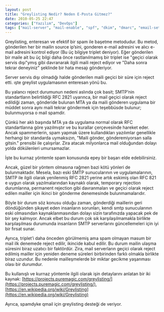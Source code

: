 ```yaml
---
layout: post
title: "Greylisting Nedir? Neden E-Posta Gitmez?"
date: 2010-05-25 22:47
categories: ["Yazılım", "DevOps"]
tags: ["mail-server", "mail-enable", "spf", "dkim", "dmarc", "email-setup", "email-server", "mta", "greylisting", "rfc-2821", "spam", "smtp", "gmaili", "qmail", "triplet", "rejected-mail"]
---
```


Greylisting, enteresan ve efektif bir spam ile başetme metodudur. Bu metod, gönderilen her bir mailin source ip’sini, gonderen e-mail adresini ve alıcı e-mail adresini kontrol ediyor (Bu üç bilgiye triplet deniyor). Eğer gönderilen bir maile ait bu üç bilgi daha önce rastlanılmamış bir triplet ise "geçici olarak servis dışı"ymış gibi davranarak ilgili maili reject ediyor ve "Daha sonra tekrar deneyiniz" şeklinde bir hata mesajı gönderiyor.

Server servis dışı olmadığı halde gönderilen maili geçici bir süre için reject etti. ışte greylist uygulamasının enteresan yönü bu.

Bu yalancı reject durumunun nedeni aslında çok basit; SMTP’nin standartların belirtildiği RFC 2821 uyarınca, bir mail geçici olarak reject edildiği zaman, gönderide bulunan MTA ya da maili gönderen uygulama bir müddet sonra aynı maili tekrar göndermek için teşebbüsde bulunur; bulunmuyorsa o mail spamdir.

Çünkü her aklı başında MTA ya da uygulama normal olarak RFC standartlarına göre yazılmıştır ve bu kurallar çerçevesinde hareket eder. Ancak spammerlerin, spam yapmak üzere kullandıkları yazılımlar genellikle herhangi bir standarda uymaksızın, "Maili gönder, gönderemiyorsan salla gitsin." prensibi ile çalışırlar. Zira atacak milyonlarca mail olduğundan dolayı yolda dökülenleri umursamazlar.

İşte bu kurnaz yöntemle spam konusunda epey bir başarı elde edebilirsiniz.

Ancak, güzel bir yöntem olmasına rağmen bazi kötü yönleri de bulunmaktadır. Mesela, bazı eski SMTP sunucularının ve uygulamalarının, SMTP ile ilgili olarak yenilenmiş RFC 2821 yerine artık eskimiş olan RFC 821 e uygun olarak yazılmalarından kaynaklı olarak, temporary rejection durumlarına, permanent rejection gibi davranmaları ve geçici olarak reject edilen mailler için ikinci bir gönderme denemesinde bulunmamalarıdır. 

Böyle bir durum söz konusu olduğu zaman, gönderdiği maillerin geri döndüğünden şikayet eden insanların sorunları, kendi smtp sunucularının eski olmasından kaynaklanmasından dolayı sizin tarafınızda yapacak pek de bir şey kalmıyor. Ancak elbet bu durum çok sık karşılaşılmamakla birlikte karşılaşılması durumunda insanların SMTP serverlarını güncellemeleri için iyi bir fırsat sunar.

Ayrıca, triplet’i daha önceden görülmemiş ama spam olmayan masum bir mail ilk denemede reject edilir, ikincide kabul edilir. Bu durum mailin ulaşma süresini biraz uzatıcı bir faktördür. Zira, mail serverların geçici olarak reject edilmiş mailler için yeniden deneme süreleri birbirinden farklı olmakla birlikte biraz uzundur. Bu nedenle mailleşmelerde bir miktar gecikme yaşanması olası bir durumdur.

Bu kullanışlı ve kurnaz yöntemle ilgili olarak işin detaylarını anlatan bir iki kaynak: [https://projects.puremagic.com/greylisting/](https://projects.puremagic.com/greylisting/), [https://en.wikipedia.org/wiki/Greylisting](https://en.wikipedia.org/wiki/Greylisting)

Ayrıca, spamdyke qmail için greylisting desteği de veriyor.